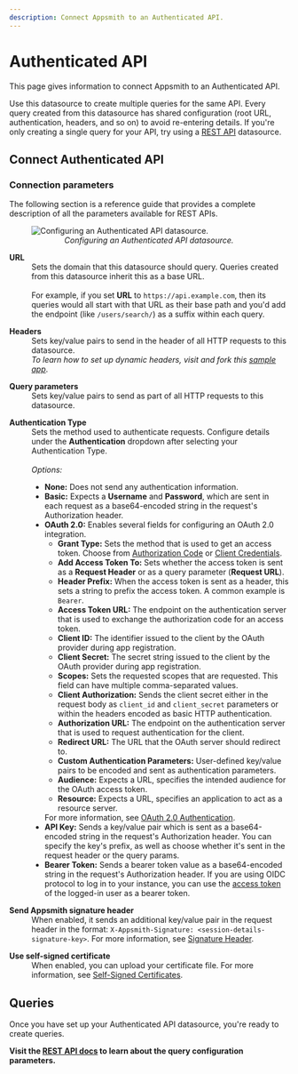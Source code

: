 ```yaml
---
description: Connect Appsmith to an Authenticated API.
---
```


# Authenticated API

This page gives information to connect Appsmith to an Authenticated API.

Use this datasource to create multiple queries for the same API. Every query created from this datasource has shared configuration (root URL, authentication, headers, and so on) to avoid re-entering details. If you're only creating a single query for your API, try using a [REST API](/reference/datasources/rest-api) datasource.

## Connect Authenticated API

### Connection parameters

The following section is a reference guide that provides a complete description of all the parameters available for REST APIs.

<figure>
   <img src="/img/restapi-datasource-config.png" style= {{width:"100%", height:"auto"}} alt="Configuring an Authenticated API datasource."/>
   <figcaption align = "center"><i>Configuring an Authenticated API datasource.</i></figcaption>
</figure>
  
<dl>
  <dt><b>URL</b></dt>
  <dd>Sets the domain that this datasource should query. Queries created from this datasource inherit this as a base URL.</dd><br/>
  <dd>
    For example, if you set <b>URL</b> to <code>https://api.example.com</code>, then its queries would all start with that URL as their base path and you'd add the endpoint (like <code>/users/search/</code>) as a suffix within each query.
  </dd>
</dl>

<dl>
  <dt><b>Headers</b></dt>
  <dd>Sets key/value pairs to send in the header of all HTTP requests to this datasource.</dd>
  <dd><em>To learn how to set up dynamic headers, visit and fork this <a href="https://app.appsmith.com/applications/6200ac292cd3d95ca414dc4f/pages/624eda0551a8863d6c406760">sample app</a></em>.</dd>
</dl>

<dl>
  <dt><b>Query parameters</b></dt>
  <dd>Sets key/value pairs to send as part of all HTTP requests to this datasource.</dd>
</dl>

<dl>
  <dt><b>Authentication Type</b></dt>
  <dd>Sets the method used to authenticate requests. Configure details under the <b>Authentication</b> dropdown after selecting your Authentication Type.</dd><br/>
  <dd><i>Options:</i>
    <ul>
      <li><b>None:</b> Does not send any authentication information.</li>
      <li><b>Basic:</b> Expects a <b>Username</b> and <b>Password</b>, which are sent in each request as a base64-encoded string in the request's Authorization header.</li>
      <li>
        <b>OAuth 2.0:</b> Enables several fields for configuring an OAuth 2.0 integration.
        <ul>
          <li><b>Grant Type:</b> Sets the method that is used to get an access token. Choose from <a href="/core-concepts/connecting-to-data-sources/authentication/authentication-type/oauth2-authentication/authorization-code">Authorization Code</a> or <a href="/core-concepts/connecting-to-data-sources/authentication/authentication-type/oauth2-authentication/client-credentials">Client Credentials</a>.</li>
          <li><b>Add Access Token To:</b> Sets whether the access token is sent as a <b>Request Header</b> or as a query parameter (<b>Request URL</b>).</li>
          <li><b>Header Prefix:</b> When the access token is sent as a header, this sets a string to prefix the access token. A common example is <code>Bearer</code>.</li>
          <li><b>Access Token URL:</b> The endpoint on the authentication server that is used to exchange the authorization code for an access token.</li>
          <li><b>Client ID:</b> The identifier issued to the client by the OAuth provider during app registration.</li>
          <li><b>Client Secret:</b> The secret string issued to the client by the OAuth provider during app registration.</li>
          <li><b>Scopes:</b> Sets the requested scopes that are requested. This field can have multiple comma-separated values.</li>
          <li><b>Client Authorization:</b> Sends the client secret either in the request body as <code>client_id</code> and <code>client_secret</code> parameters or within the headers encoded as basic HTTP authentication.</li>
          <li><b>Authorization URL:</b> The endpoint on the authentication server that is used to request authentication for the client.</li>
          <li><b>Redirect URL:</b> The URL that the OAuth server should redirect to.</li>
          <li><b>Custom Authentication Parameters:</b> User-defined key/value pairs to be encoded and sent as authentication parameters.</li>
          <li><b>Audience:</b> Expects a URL, specifies the intended audience for the OAuth access token.</li>
          <li><b>Resource:</b> Expects a URL, specifies an application to act as a resource server.</li>
        </ul>
        For more information, see <a href="/core-concepts/connecting-to-data-sources/authentication/authentication-type/oauth2-authentication">OAuth 2.0 Authentication</a>.
      </li>
      <li><b>API Key:</b> Sends a key/value pair which is sent as a base64-encoded string in the request's Authorization header. You can specify the key's prefix, as well as choose whether it's sent in the request header or the query params.</li>
      <li><b>Bearer Token:</b> Sends a bearer token value as a base64-encoded string in the request's Authorization header. If you are using OIDC protocol to log in to your instance, you can use the <a href="/getting-started/setup/instance-configuration/authentication/json-web-tokens-jwt#access-token">access token</a> of the logged-in user as a bearer token.</li>
    </ul>
  </dd>  
</dl>

<dl>
  <dt><b>Send Appsmith signature header</b></dt>
  <dd>When enabled, it sends an additional key/value pair in the request header in the format: <code>X-Appsmith-Signature: &lt;session-details-signature-key&gt;</code>. For more information, see <a href="/core-concepts/connecting-to-data-sources/authentication/signature-header-in-api-actions">Signature Header</a>.</dd>
</dl>

<dl>
  <dt><b>Use self-signed certificate</b></dt>
  <dd>When enabled, you can upload your certificate file. For more information, see <a href="/core-concepts/connecting-to-data-sources/authentication/self-signed-certificates">Self-Signed Certificates</a>.</dd>
</dl>

## Queries

Once you have set up your Authenticated API datasource, you're ready to create queries.

**Visit the [REST API docs](/reference/datasources/rest-api) to learn about the query configuration parameters.**